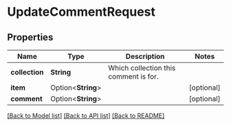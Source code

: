 # UpdateCommentRequest

## Properties

Name | Type | Description | Notes
------------ | ------------- | ------------- | -------------
**collection** | **String** | Which collection this comment is for. | 
**item** | Option<**String**> |  | [optional]
**comment** | Option<**String**> |  | [optional]

[[Back to Model list]](../README.md#documentation-for-models) [[Back to API list]](../README.md#documentation-for-api-endpoints) [[Back to README]](../README.md)


